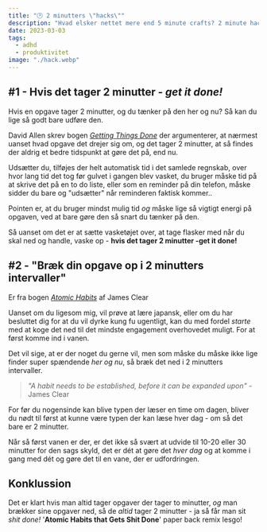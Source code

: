 ```yaml
---
title: "🕑 2 minutters \"hacks\""
description: "Hvad elsker nettet mere end 5 minute crafts? 2 minute hacks!"
date: 2023-03-03
tags:
  - adhd
  - produktivitet
image: "./hack.webp"
---
```


## #1 - Hvis det tager 2 minutter - *get it done!*
Hvis en opgave tager 2 minutter, og du tænker på den her og nu? Så kan du lige så godt bare udføre den.

David Allen skrev bogen _[Getting Things Done](https://gettingthingsdone.com/)_ der argumenterer, at nærmest uanset hvad opgave det drejer sig om, og det tager 2 minutter, at så findes der aldrig et bedre tidspunkt at gøre det på, end nu. 

Udsætter du, tilføjes der helt automatisk tid i det samlede regnskab, over hvor lang tid det tog før gulvet i gangen blev vasket, du bruger måske tid på at skrive det på en to do liste, eller som en reminder på din telefon, måske sidder du bare og "udsætter" når reminderen faktisk kommer.. 

Pointen er, at du bruger mindst mulig tid _og_ måske lige så vigtigt energi på opgaven, ved at bare gøre den så snart du tænker på den. 

Så uanset om det er at sætte vasketøjet over, at tage flasker med når du skal ned og handle, vaske op - **hvis det tager 2 minutter -get it done!**

## #2 - "Bræk din opgave op i 2 minutters intervaller"
Er fra bogen [_Atomic Habits_](https://jamesclear.com/atomic-habits) af James Clear

Uanset om du ligesom mig, vil prøve at lære japansk, eller om du har besluttet dig for at du vil dyrke kung fu ugentligt, kan du med fordel *starte* med at koge det ned til det mindste engagement overhovedet muligt. For at først komme ind i vanen. 

Det vil sige, at er der noget du gerne vil, men som måske du måske ikke lige finder super spændende _her og nu_, så bræk det ned i 2 minutters intervaller. 

> *"A habit needs to be established, before it can be expanded upon"* - James Clear

For før du nogensinde kan blive typen der læser en time om dagen, bliver du nødt til først at kunne være typen der kan læse hver dag - om så det bare er 2 minutter. 

Når så først vanen er der, er det ikke så svært at udvide til 10-20 eller 30 minutter for den sags skyld, det er dét at gøre det _hver dag_ og at komme i gang med dét og gøre det til en vane, der er udfordringen.

## Konklussion
Det er klart hvis man altid tager opgaver der tager to minutter, *og* man brækker sine opgaver ned, så de *altid* tager 2 minutter - ja så får man sit _shit done!_ '**Atomic Habits that Gets Shit Done**' paper back remix lesgo!